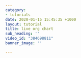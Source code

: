 ```yaml
---
category:
- tutorials
date: 2020-01-15 15:45:35 +1000
layout: tutorial
title: live org chart
sub_heading: ''
video_id: "384698811"
banner_image: ''

---
```

